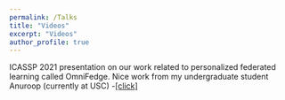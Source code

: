 ```yaml
---
permalink: /Talks
title: "Videos"
excerpt: "Videos"
author_profile: true
---
```

ICASSP 2021 presentation on our work related to personalized federated learning called OmniFedge.  Nice work from my undergraduate student Anuroop (currently at USC) -[[click]](https://youtu.be/ws9Cj07RboE)
